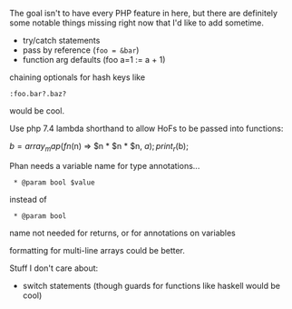 The goal isn't to have every PHP feature in here, but there are definitely some notable things missing right now that I'd like to add sometime.

- try/catch statements
- pass by reference (`foo = &bar`)
- function arg defaults (foo a=1 := a + 1)

chaining optionals for hash keys like

    :foo.bar?.baz?

would be cool.

Use php 7.4 lambda shorthand to allow HoFs to be passed into functions:

$b = array_map(fn($n) => $n * $n * $n, $a);
print_r($b);

Phan needs a variable name for type annotations...

     * @param bool $value

instead of

     * @param bool

name not needed for returns, or for annotations on variables

formatting for multi-line arrays could be better.

Stuff I don't care about:
- switch statements (though guards for functions like haskell would be cool)
